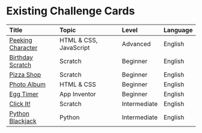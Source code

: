 # Existing Challenge Cards

| Title | Topic | Level | Language |
| :--- | :--- | :--- | :--- |
| [Peeking Character](https://docs.google.com/a/coderdojo.com/document/d/17ROoL-sI81ir-CKuGt5IEEJjn9VIFOM0DV5lVPPd8O4/edit?usp=sharing) | HTML & CSS, JavaScript | Advanced | English |
| [Birthday Scratch](https://docs.google.com/a/coderdojo.com/document/d/1PVwcotpN-ANtS_5oJQTutNuB3E3iQeSs7CUD0EaDEVI/edit?usp=sharing) | Scratch | Beginner | English |
| [Pizza Shop](https://docs.google.com/a/coderdojo.com/document/d/1CdHGh8N6t-nCJOEFZ-eOIZ6qOEh3aPqvTJv4bDRgaec/edit?usp=sharing) | Scratch | Beginner | English |
| [Photo Album](https://docs.google.com/document/d/1A00XG62oDNssJAVAy8W4D3p4ADdo6FltFIRbToXN8pk/edit) | HTML & CSS | Beginner | English |
| [Egg Timer](https://docs.google.com/a/coderdojo.com/document/d/1WyAFbC2SZvpfKN8kYHTVyVenBiqIOww0b55g3Z3Ki3o/edit?usp=sharing) | App Inventor | Beginner | English |
| [Click It!](https://docs.google.com/a/coderdojo.com/document/d/1ElG6zDeHXDtvv_2nWmiN_xyQ94DBfhj_TOuqUyhfXc8/edit?usp=sharing) | Scratch | Intermediate | English |
| [Python Blackjack](http://kata.coderdojo.com/images/3/3d/Python_Blackjack.pdf) | Python | Intermediate | English |



